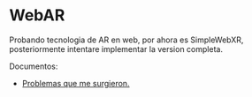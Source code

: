 # WebAR
Probando tecnologia de AR en web, por ahora es SimpleWebXR, posteriormente intentare implementar la version completa.

Documentos:
- [Problemas que me surgieron.](Others%20Documents/Problemas%20en%20Unity.md)
